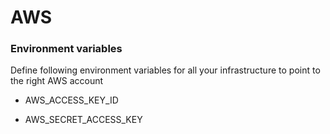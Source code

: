 # AWS

### Environment variables

Define following environment variables for all your infrastructure to point to the right AWS account

- AWS_ACCESS_KEY_ID

- AWS_SECRET_ACCESS_KEY
